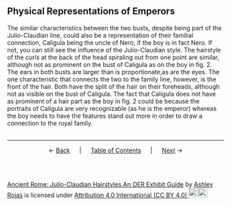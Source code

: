 ## Physical Representations of Emperors

 

The similar characteristics between the two busts, despite being part of the Julio-Claudian line, could also be a representation of their familial connection, Caligula being the uncle of Nero, if the boy is in fact Nero. If not, you can still see the influence of the Julio-Claudian style. The hairstyle of the curls at the back of the head spiraling out from one point are similar, although not as prominent on the bust of Caligula as on the boy in fig. 2. The ears in both busts are larger than is proportionate,as are the eyes. The one characteristic that connects the two to the family line, however, is the front of the hair. Both have the split of the hair on their foreheads, although not as visible on the bust of Caligula. The fact that Caligula does not have as prominent of a hair part as the boy in fig. 2 could be because the portraits of Caligula are very recognizable (as he is the emperor) whereas the boy needs to have the features stand out more in order to draw a connection to the royal family.
<br><br>

---
<p align="center">
← <a href="nero.md">Back</a> &emsp; | &emsp; <a href="../readme.md">Table of Contents</a> &emsp; | &emsp; <a href="../aristocratic-hairstyles/aristocratic-hairstyles.md">Next</a> →
</p>
<br>
<br>

<p xmlns:cc="http://creativecommons.org/ns#" xmlns:dct="http://purl.org/dc/terms/"><a property="dct:title" rel="cc:attributionURL" href="https://github.com/arojas1/julio-claudian-hairstyles/blob/main/readme.md">Ancient Rome: Julio-Claudian Hairstyles An OER Exhibit Guide</a> by <a rel="cc:attributionURL dct:creator" property="cc:attributionName" href="https://github.com/arojas1">Ashley Rojas</a> is licensed under <a href="http://creativecommons.org/licenses/by/4.0/?ref=chooser-v1" target="_blank" rel="license noopener noreferrer" style="display:inline-block;">Attribution 4.0 International (CC BY 4.0) <img height="22px"!important margin-left="3px" vertical-align="text-bottom" src="https://mirrors.creativecommons.org/presskit/icons/cc.svg?ref=chooser-v1"><img height="22px"!important margin-left="3px" vertical-align="text-bottom" src="https://mirrors.creativecommons.org/presskit/icons/by.svg?ref=chooser-v1"></a></p>